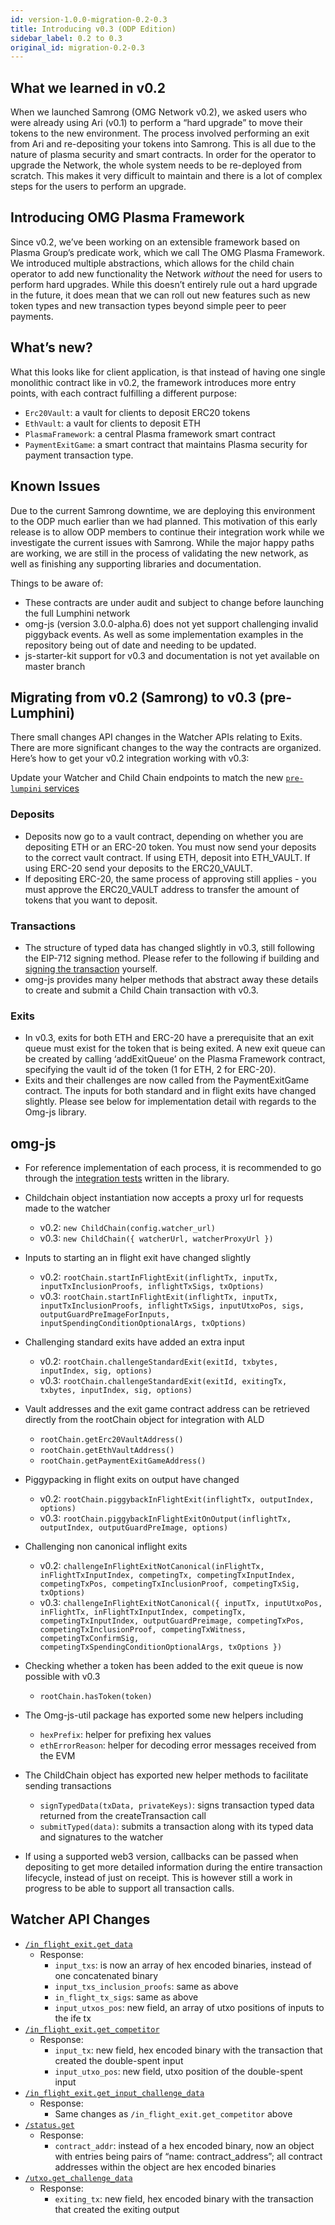 ```yaml
---
id: version-1.0.0-migration-0.2-0.3
title: Introducing v0.3 (ODP Edition)
sidebar_label: 0.2 to 0.3
original_id: migration-0.2-0.3
---
```


## What we learned in v0.2
When we launched Samrong (OMG Network v0.2), we asked users who were already using Ari (v0.1) to perform a “hard upgrade” to move their tokens to the new environment. The process involved performing an exit from Ari and re-depositing your tokens into Samrong. This is all due to the nature of plasma security and smart contracts. In order for the operator to upgrade the Network, the whole system needs to be re-deployed from scratch. This makes it very difficult to maintain and there is a lot of complex steps for the users to perform an upgrade.

## Introducing OMG Plasma Framework
Since v0.2, we’ve been working on an extensible framework based on Plasma Group’s predicate work, which we call The OMG Plasma Framework. We introduced multiple abstractions, which allows for the child chain operator to add new functionality the Network _without_ the need for users to perform hard upgrades. While this doesn’t entirely rule out a hard upgrade in the future, it does mean that we can roll out new features such as new token types and new transaction types beyond simple peer to peer payments.

## What’s new?
What this looks like for client application, is that instead of having one single monolithic contract like in v0.2, the framework introduces more entry points, with each contract fulfilling a different purpose:

- `Erc20Vault`: a vault for clients to deposit ERC20 tokens
- `EthVault`: a vault for clients to deposit ETH
- `PlasmaFramework`: a central Plasma framework smart contract
- `PaymentExitGame`: a smart contract that maintains Plasma security for payment transaction type.


## Known Issues
Due to the current Samrong downtime, we are deploying this environment to the ODP much earlier than we had planned. This motivation of this early release is to allow ODP members to continue their integration work while we investigate the current issues with Samrong. While the major happy paths are working, we are still in the process of validating the new network, as well as finishing any supporting libraries and documentation.

Things to be aware of:
- These contracts are under audit and subject to change before launching the full Lumphini network
- omg-js (version 3.0.0-alpha.6) does not yet support challenging invalid piggyback events. As well as some implementation examples in the repository being out of date and needing to be updated.
- js-starter-kit support for v0.3 and documentation is not yet available on master branch


## Migrating from v0.2 (Samrong) to v0.3 (pre-Lumphini)
There small changes API changes in the Watcher APIs relating to Exits. There are more significant changes to the way the contracts are organized. Here’s how to get your v0.2 integration working with v0.3:

Update your Watcher and Child Chain endpoints to match the new [`pre-lumpini` services](https://github.com/omgnetwork/dev-portal/blob/master/guides/network_endpoints.md)

### Deposits
- Deposits now go to a vault contract, depending on whether you are depositing ETH or an ERC-20 token. You must now send your deposits to the correct vault contract. If using ETH, deposit into ETH_VAULT. If using ERC-20 send your deposits to the ERC20_VAULT.
- If depositing ERC-20, the same process of approving still applies - you must approve the ERC20_VAULT address to transfer the amount of tokens that you want to deposit.

### Transactions
- The structure of typed data has changed slightly in v0.3, still following the EIP-712 signing method. Please refer to the following if building and [signing the transaction](https://github.com/omgnetwork/plasma-contracts/blob/master/plasma_framework/docs/integration-docs/integration-doc.md#eip-712-signing) yourself.
- omg-js provides many helper methods that abstract away these details to create and submit a Child Chain transaction with v0.3.

### Exits
- In v0.3, exits for both ETH and ERC-20 have a prerequisite that an exit queue must exist for the token that is being exited. A new exit queue can be created by calling ‘addExitQueue’ on the Plasma Framework contract, specifying the vault id of the token (1 for ETH, 2 for ERC-20).
- Exits and their challenges are now called from the PaymentExitGame contract. The inputs for both standard and in flight exits have changed slightly. Please see below for implementation detail with regards to the Omg-js library.

## omg-js
- For reference implementation of each process, it is recommended to go through the [integration tests](https://github.com/omgnetwork/omg-js/tree/v0.3/packages/integration-tests/test) written in the library.

- Childchain object instantiation now accepts a proxy url for requests made to the watcher
  - v0.2: `new ChildChain(config.watcher_url)`
  - v0.3: `new ChildChain({ watcherUrl, watcherProxyUrl })`
- Inputs to starting an in flight exit have changed slightly
  - v0.2: `rootChain.startInFlightExit(inflightTx, inputTx, inputTxInclusionProofs, inflightTxSigs, txOptions)`
  - v0.3: `rootChain.startInFlightExit(inflightTx, inputTx, inputTxInclusionProofs, inflightTxSigs, inputUtxoPos, sigs, outputGuardPreImageForInputs, inputSpendingConditionOptionalArgs, txOptions)`
- Challenging standard exits have added an extra input
  - v0.2: `rootChain.challengeStandardExit(exitId, txbytes, inputIndex, sig, options)`
  - v0.3: `rootChain.challengeStandardExit(exitId, exitingTx, txbytes, inputIndex, sig, options)`
- Vault addresses and the exit game contract address can be retrieved directly from the rootChain object for integration with ALD
  - `rootChain.getErc20VaultAddress()`
  - `rootChain.getEthVaultAddress()`
  - `rootChain.getPaymentExitGameAddress()`
- Piggypacking in flight exits on output have changed
  - v0.2: `rootChain.piggybackInFlightExit(inflightTx, outputIndex, options)`
  - v0.3: `rootChain.piggybackInFlightExitOnOutput(inflightTx, outputIndex, outputGuardPreImage, options)`
- Challenging non canonical inflight exits
  - v0.2: `challengeInFlightExitNotCanonical(inFlightTx, inFlightTxInputIndex, competingTx, competingTxInputIndex, competingTxPos, competingTxInclusionProof, competingTxSig, txOptions)`
  - v0.3: `challengeInFlightExitNotCanonical({ inputTx, inputUtxoPos, inFlightTx, inFlightTxInputIndex, competingTx, competingTxInputIndex, outputGuardPreimage, competingTxPos, competingTxInclusionProof, competingTxWitness, competingTxConfirmSig, competingTxSpendingConditionOptionalArgs, txOptions })`
- Checking whether a token has been added to the exit queue is now possible with v0.3
  - `rootChain.hasToken(token)`
- The Omg-js-util package has exported some new helpers including
  - `hexPrefix`: helper for prefixing hex values
  - `ethErrorReason`: helper for decoding error messages received from the EVM
- The ChildChain object has exported new helper methods to facilitate sending transactions
  - `signTypedData(txData, privateKeys)`: signs transaction typed data returned from the createTransaction call
  - `submitTyped(data)`: submits a transaction along with its typed data and signatures to the watcher
- If using a supported web3 version, callbacks can be passed when depositing to get more detailed information during the entire transaction lifecycle, instead of just on receipt. This is however still a work in progress to be able to support all transaction calls.

## Watcher API Changes

- [`/in_flight_exit.get_data`](https://docs.omg.network/elixir-omg/docs-ui/?urls.primaryName=master%2Fsecurity_critical_api_specs#/InFlightExit/in_flight_exit_get_data)
  - Response:
    - `input_txs`: is now an array of hex encoded binaries, instead of one concatenated binary
    - `input_txs_inclusion_proofs`: same as above
    - `in_flight_tx_sigs`: same as above
    - `input_utxos_pos`: new field, an array of utxo positions of inputs to the ife tx
- [`/in_flight_exit.get_competitor`](https://docs.omg.network/elixir-omg/docs-ui/?urls.primaryName=master%2Fsecurity_critical_api_specs#/InFlightExit/in_flight_exit_get_competitor)
  - Response:
    - `input_tx`: new field, hex encoded binary with the transaction that created the double-spent input
    - `input_utxo_pos`: new field, utxo position of the double-spent input
- [`/in_flight_exit.get_input_challenge_data`](https://docs.omg.network/elixir-omg/docs-ui/?url=master%2Foperator_api_specs.yaml&urls.primaryName=master%2Fsecurity_critical_api_specs#/InFlightExit/in_flight_exit_get_input_challenge_data)
  - Response:
    - Same changes as `/in_flight_exit.get_competitor` above
- [`/status.get`](https://docs.omg.network/elixir-omg/docs-ui/?urls.primaryName=master%2Fsecurity_critical_api_specs#/Status/status_get)
  - Response:
    - `contract_addr`: instead of a hex encoded binary, now an object with entries being pairs of “name: contract_address”; all contract addresses within the object are hex encoded binaries
- [`/utxo.get_challenge_data`](https://docs.omg.network/elixir-omg/docs-ui/?urls.primaryName=master%2Fsecurity_critical_api_specs#/UTXO/utxo_get_challenge_data)
  - Response:
    - `exiting_tx`: new field, hex encoded binary with the transaction that created the exiting output